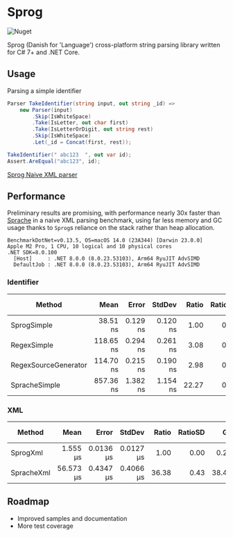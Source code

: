 # Sprog
![Nuget](https://img.shields.io/nuget/v/wivuu.sprog.svg)

Sprog (Danish for 'Language') cross-platform string parsing library written for C# 7+ and .NET Core.

## Usage

Parsing a simple identifier

```C#
Parser TakeIdentifier(string input, out string _id) =>
    new Parser(input)
        .Skip(IsWhiteSpace)
        .Take(IsLetter, out char first)
        .Take(IsLetterOrDigit, out string rest)
        .Skip(IsWhiteSpace)
        .Let(_id = Concat(first, rest));

TakeIdentifier(" abc123  ", out var id);
Assert.AreEqual("abc123", id);
```

[Sprog Naive XML parser](./Tests/TestXml.cs)

## Performance
Preliminary results are promising, with performance nearly 30x faster than [Sprache](https://github.com/sprache/Sprache/) in a naive XML parsing benchmark, using far less memory and GC usage thanks to `Sprog`s reliance on the stack rather than heap allocation.

```
BenchmarkDotNet=v0.13.5, OS=macOS 14.0 (23A344) [Darwin 23.0.0]
Apple M2 Pro, 1 CPU, 10 logical and 10 physical cores
.NET SDK=8.0.100
  [Host]     : .NET 8.0.0 (8.0.23.53103), Arm64 RyuJIT AdvSIMD
  DefaultJob : .NET 8.0.0 (8.0.23.53103), Arm64 RyuJIT AdvSIMD
```

### Identifier

|               Method |        Mean |     Error |    StdDev | Ratio | RatioSD |   Gen0 |   Gen1 | Allocated | Alloc Ratio |
|--------------------- |------------:|----------:|----------:|------:|--------:|-------:|-------:|----------:|------------:|
| SprogSimple          |  38.51 ns | 0.129 ns | 0.120 ns |  1.00 |    0.00 | 0.0048 |      - |      40 B |        1.00 |
| RegexSimple          | 118.65 ns | 0.294 ns | 0.261 ns |  3.08 |    0.01 | 0.0505 |      - |     424 B |       10.60 |
| RegexSourceGenerator | 114.70 ns | 0.215 ns | 0.190 ns |  2.98 |    0.01 | 0.0507 |      - |     424 B |       10.60 |
| SpracheSimple        | 857.36 ns | 1.382 ns | 1.154 ns | 22.27 |    0.08 | 0.6866 | 0.0019 |    5744 B |      143.60 |


### XML

|     Method |       Mean |     Error |    StdDev | Ratio | RatioSD |    Gen0 |   Gen1 | Allocated | Alloc Ratio |
|----------- |-----------:|----------:|----------:|------:|--------:|--------:|-------:|----------:|------------:|
| SprogXml   |  1.555 μs | 0.0136 μs | 0.0127 μs |  1.00 |    0.00 |  0.2804 |      - |    2.3 KB |        1.00 |
| SpracheXml | 56.573 μs | 0.4347 μs | 0.4066 μs | 36.38 |    0.43 | 38.4521 | 1.2817 | 314.19 KB |      136.33 |



## Roadmap
- Improved samples and documentation
- More test coverage

